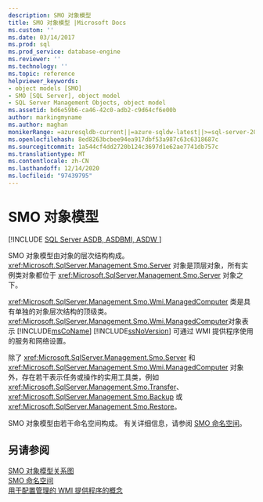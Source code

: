 ```yaml
---
description: SMO 对象模型
title: SMO 对象模型 |Microsoft Docs
ms.custom: ''
ms.date: 03/14/2017
ms.prod: sql
ms.prod_service: database-engine
ms.reviewer: ''
ms.technology: ''
ms.topic: reference
helpviewer_keywords:
- object models [SMO]
- SMO [SQL Server], object model
- SQL Server Management Objects, object model
ms.assetid: bd6e59b6-ca46-42c0-adb2-c9d64cf6e00b
author: markingmyname
ms.author: maghan
monikerRange: =azuresqldb-current||=azure-sqldw-latest||>=sql-server-2016||>=sql-server-linux-2017||=azuresqldb-mi-current
ms.openlocfilehash: 8ed8263bcbee94ea917dbf53a987c63c6318687c
ms.sourcegitcommit: 1a544cf4dd2720b124c3697d1e62ae7741db757c
ms.translationtype: MT
ms.contentlocale: zh-CN
ms.lasthandoff: 12/14/2020
ms.locfileid: "97439795"
---
```

# <a name="smo-object-model"></a>SMO 对象模型
[!INCLUDE [SQL Server ASDB, ASDBMI, ASDW ](../../includes/applies-to-version/sql-asdb-asdbmi-asa.md)]

  SMO 对象模型由对象的层次结构构成。 <xref:Microsoft.SqlServer.Management.Smo.Server> 对象是顶层对象，所有实例类对象都位于 <xref:Microsoft.SqlServer.Management.Smo.Server> 对象之下。  
  
 <xref:Microsoft.SqlServer.Management.Smo.Wmi.ManagedComputer> 类是具有单独的对象层次结构的顶级类。 <xref:Microsoft.SqlServer.Management.Smo.Wmi.ManagedComputer>对象表示 [!INCLUDE[msCoName](../../includes/msconame-md.md)] [!INCLUDE[ssNoVersion](../../includes/ssnoversion-md.md)] 可通过 WMI 提供程序使用的服务和网络设置。  
  
 除了 <xref:Microsoft.SqlServer.Management.Smo.Server> 和 <xref:Microsoft.SqlServer.Management.Smo.Wmi.ManagedComputer> 对象外，存在若干表示任务或操作的实用工具类，例如 <xref:Microsoft.SqlServer.Management.Smo.Transfer>、<xref:Microsoft.SqlServer.Management.Smo.Backup> 或 <xref:Microsoft.SqlServer.Management.Smo.Restore>。  
  
 SMO 对象模型由若干命名空间构成。 有关详细信息，请参阅 [SMO 命名空间](../../relational-databases/server-management-objects-smo/smo-object-model-namespaces.md)。  
  
## <a name="see-also"></a>另请参阅  
 [SMO 对象模型关系图](../../relational-databases/server-management-objects-smo/smo-object-model-diagram.md)   
 [SMO 命名空间](../../relational-databases/server-management-objects-smo/smo-object-model-namespaces.md)   
 [用于配置管理的 WMI 提供程序的概念](../../relational-databases/wmi-provider-configuration/wmi-provider-for-configuration-management.md)  
  
  

